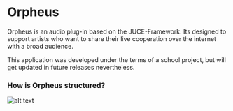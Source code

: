 # Orpheus
Orpheus is an audio plug-in based on the JUCE-Framework. Its designed to support artists who want to share their live cooperation over the internet with a broad audience.

This application was developed under the terms of a school project, but will get updated in future releases nevertheless.

### How is Orpheus structured?
![alt text](https://github.com/chrigervi/Orpheus/blob/AdditionalResources/orpheus-components-graph.png?raw=true)
